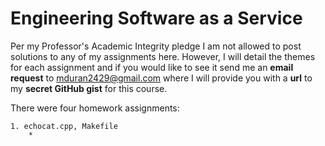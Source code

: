 # Engineering Software as a Service
  


Per my Professor's Academic Integrity pledge I am not allowed to post solutions to any of my assignments here. However, I will detail the themes for each assignment and if you would like to see it send me an **email request** to mduran2429@gmail.com where I will provide you with a **url** to my **secret GitHub gist** for this course.

There were four homework assignments:

	1. echocat.cpp, Makefile
		*  
